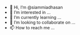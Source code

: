 - 👋 Hi, I’m @siammiadhasan
- 👀 I’m interested in ...
- 🌱 I’m currently learning ...
- 💞️ I’m looking to collaborate on ...
- 📫 How to reach me ...

<!---
siammiadhasan/siammiadhasan is a ✨ special ✨ repository because its `README.md` (this file) appears on your GitHub profile.
You can click the Preview link to take a look at your changes.
--->
